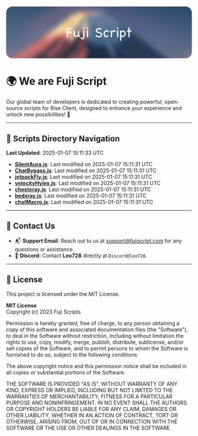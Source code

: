 ![Banner](.github/b.webp)

# 🌍 **We are Fuji Script**

Our global team of developers is dedicated to creating powerful, open-source scripts for Rise Client, designed to enhance your experience and unlock new possibilities! 🌟

---
<!-- SCRIPTS_NAVIGATION_START -->
## 📂 **Scripts Directory Navigation**

**Last Updated**: 2025-01-07 15:11:33 UTC

- **[SilentAura.js](scripts/SilentAura.js)**: Last modified on 2025-01-07 15:11:31 UTC
- **[ChatBypass.js](scripts/ChatBypass.js)**: Last modified on 2025-01-07 15:11:31 UTC
- **[jetpackFly.js](scripts/jetpackFly.js)**: Last modified on 2025-01-07 15:11:31 UTC
- **[velocityHylex.js](scripts/velocityHylex.js)**: Last modified on 2025-01-07 15:11:31 UTC
- **[chestxray.js](scripts/chestxray.js)**: Last modified on 2025-01-07 15:11:31 UTC
- **[bedxray.js](scripts/bedxray.js)**: Last modified on 2025-01-07 15:11:31 UTC
- **[chatMacro.js](scripts/chatMacro.js)**: Last modified on 2025-01-07 15:11:31 UTC

<!-- SCRIPTS_NAVIGATION_END -->

---

## 💬 **Contact Us**  
- 📬 **Support Email**: Reach out to us at [support@fujiscript.com](mailto:support@fujiscript.com) for any questions or assistance.  
- 💬 **Discord**: Contact **Leo728** directly at `Discord@leo728`.

---

## 📜 **License**

This project is licensed under the MIT License.  

**MIT License**  
Copyright (c) 2023 Fuji Scripts  

Permission is hereby granted, free of charge, to any person obtaining a copy of this software and associated documentation files (the "Software"), to deal in the Software without restriction, including without limitation the rights to use, copy, modify, merge, publish, distribute, sublicense, and/or sell copies of the Software, and to permit persons to whom the Software is furnished to do so, subject to the following conditions:  

The above copyright notice and this permission notice shall be included in all copies or substantial portions of the Software.  

THE SOFTWARE IS PROVIDED "AS IS", WITHOUT WARRANTY OF ANY KIND, EXPRESS OR IMPLIED, INCLUDING BUT NOT LIMITED TO THE WARRANTIES OF MERCHANTABILITY, FITNESS FOR A PARTICULAR PURPOSE AND NONINFRINGEMENT. IN NO EVENT SHALL THE AUTHORS OR COPYRIGHT HOLDERS BE LIABLE FOR ANY CLAIM, DAMAGES OR OTHER LIABILITY, WHETHER IN AN ACTION OF CONTRACT, TORT OR OTHERWISE, ARISING FROM, OUT OF OR IN CONNECTION WITH THE SOFTWARE OR THE USE OR OTHER DEALINGS IN THE SOFTWARE.  
